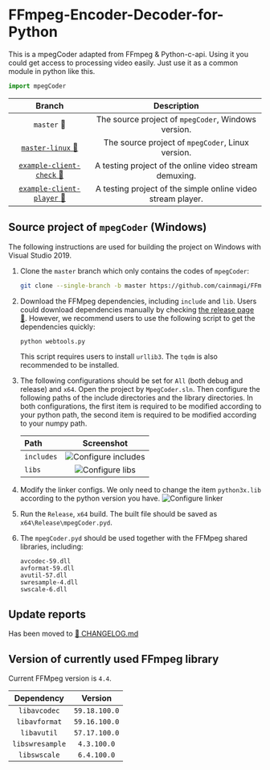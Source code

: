 # FFmpeg-Encoder-Decoder-for-Python

This is a mpegCoder adapted from FFmpeg & Python-c-api. Using it you could get access to processing video easily. Just use it as a common module in python like this.

```python
import mpegCoder
```

|     Branch      |  Description  |
| :-------------: | :-----------: |
| `master` :link: | The source project of `mpegCoder`, Windows version. |
| [`master-linux` :link:][git-linux] | The source project of `mpegCoder`, Linux version. |
| [`example-client-check` :link:][exp1] | A testing project of the online video stream demuxing. |
| [`example-client-player` :link:][exp2] | A testing project of the simple online video stream player. |

## Source project of `mpegCoder` (Windows)

The following instructions are used for building the project on Windows with Visual Studio 2019.

1. Clone the `master` branch which only contains the codes of `mpegCoder`:

    ```bash
    git clone --single-branch -b master https://github.com/cainmagi/FFmpeg-Encoder-Decoder-for-Python.git
    ```

2. Download the FFMpeg dependencies, including `include` and `lib`. Users could download dependencies manually by checking [the release page :link:](https://github.com/cainmagi/FFmpeg-Encoder-Decoder-for-Python/releases/tag/deps-3.0.0). However, we recommend users to use the following script to get the dependencies quickly:

    ```bash
    python webtools.py
    ```

    This script requires users to install `urllib3`. The `tqdm` is also recommended to be installed.

3. The following configurations should be set for `All` (both debug and release) and `x64`. Open the project by `MpegCoder.sln`. Then configure the following paths of the include directories and the library directories. In both configurations, the first item is required to be modified according to your python path, the second item is required to be modified according to your numpy path.

    |  Path  |  Screenshot  |
    | :----- | :----------: |
    | `includes` | ![Configure includes](./display/config-include.png) |
    | `libs` | ![Configure libs](./display/config-include.png) |

4. Modify the linker configs. We only need to change the item `python3x.lib` according to the python version you have.
    ![Configure linker](./display/config-linker.png)

5. Run the `Release`, `x64` build. The built file should be saved as `x64\Release\mpegCoder.pyd`.

6. The `mpegCoder.pyd` should be used together with the FFMpeg shared libraries, including:

    ```shell
    avcodec-59.dll
    avformat-59.dll
    avutil-57.dll
    swresample-4.dll
    swscale-6.dll
    ```

## Update reports

Has been moved to [:bookmark_tabs: CHANGELOG.md](./CHANGELOG.md)

## Version of currently used FFmpeg library

Current FFMpeg version is `4.4`.

|   Dependency    |    Version     |
| :-------------: | :------------: |
| `libavcodec`    | `59.18.100.0` |
| `libavformat`   | `59.16.100.0`  |
| `libavutil`     | `57.17.100.0`  |
| `libswresample` | `4.3.100.0`    |
| `libswscale`    | `6.4.100.0`    |

[git-linux]:https://github.com/cainmagi/FFmpeg-Encoder-Decoder-for-Python/tree/master-linux "master (Linux)"
[exp1]:https://github.com/cainmagi/FFmpeg-Encoder-Decoder-for-Python/tree/example-client-check "check the client"
[exp2]:https://github.com/cainmagi/FFmpeg-Encoder-Decoder-for-Python/tree/example-client-player "client with player"
